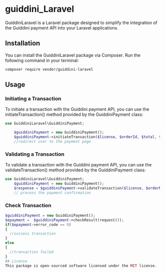 # guiddini_Laravel

GuiddiniLaravel is a Laravel package designed to simplify the integration of the Guiddini payment API into your Laravel applications.

## Installation

You can install the GuiddiniLaravel package via Composer. Run the following command in your terminal:

```bash
composer require vendor/guiddini-laravel
```
## Usage
### Initiating a Transaction
To initiate a transaction with the Guiddini payment API, you can use the initiateTransaction() method provided by the GuiddiniPayment class:
```php
use GuiddiniLaravel\GuiddiniPayment;

    $guiddiniPayment = new GuiddiniPayment();
    $guiddiniPayment->initiateTransaction($license, $orderId, $total, $returnUrl, $language);
    //redirect user to the payment page

```
### Validating a Transaction
To validate a transaction with the Guiddini payment API, you can use the validateTransaction() method provided by the GuiddiniPayment class:
```php
use GuiddiniLaravel\GuiddiniPayment;
    $guiddiniPayment = new GuiddiniPayment();
    $response = $guiddiniPayment->validateTransaction($license, $orderNumber, $orderId, $total, $returnUrl);
    // process the payment confirmation
```
### Check Transaction
```php
$guiddiniPayment = new GuiddiniPayment();
$epayment =  $guiddiniPayment->checkResult(request());
if($epayment->error_code == 0)
{
  //success transaction 
} 
else
{
  //transaction failed 
}
## License
This package is open-sourced software licensed under the MIT license.
